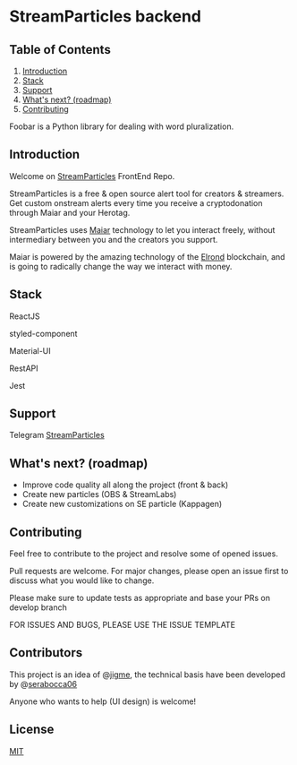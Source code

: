 # StreamParticles backend

## Table of Contents

1. [Introduction](#introduction)
2. [Stack](#stack)
3. [Support](#support)
4. [What's next? (roadmap)](#roadmap)
5. [Contributing](#contributing)

Foobar is a Python library for dealing with word pluralization.

## Introduction

Welcome on [StreamParticles](https://streamparticles.io/) FrontEnd Repo.

StreamParticles is a free & open source alert tool for creators & streamers. Get custom onstream alerts every time you receive a cryptodonation through Maiar and your Herotag.

StreamParticles uses [Maiar](https://maiar.com/) technology to let you interact freely, without intermediary between you and the creators you support.

Maiar is powered by the amazing technology of the [Elrond](https://elrond.com/) blockchain, and is going to radically change the way we interact with money.

## Stack

ReactJS

styled-component

Material-UI

RestAPI

Jest

## Support

Telegram [StreamParticles](https://t.me/streamparticles)

<a name="roadmap"></a>

## What's next? (roadmap)

- Improve code quality all along the project (front & back)
- Create new particles (OBS & StreamLabs)
- Create new customizations on SE particle (Kappagen)

## Contributing

Feel free to contribute to the project and resolve some of opened issues.

Pull requests are welcome. For major changes, please open an issue first to discuss what you would like to change.

Please make sure to update tests as appropriate and base your PRs on develop branch

FOR ISSUES AND BUGS, PLEASE USE THE ISSUE TEMPLATE

## Contributors

This project is an idea of @[jigme](https://twitter.com/ClichesDeJigme), the technical basis have been developed by @[serabocca06](https://twitter.com/sera_bocca)

Anyone who wants to help (UI design) is welcome!

## License

[MIT](https://choosealicense.com/licenses/mit/)
